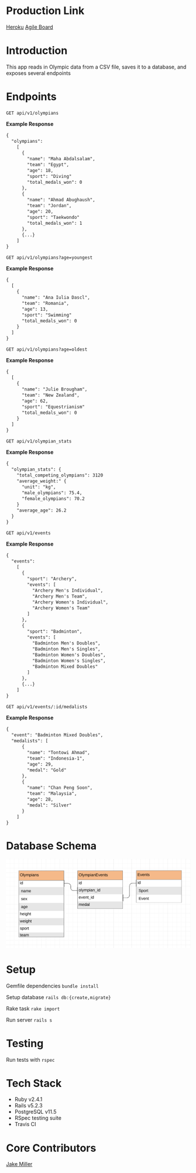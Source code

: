 # Production Link

[Heroku](https://koroibos.herokuapp.com/)
[Agile Board](https://github.com/Jake0Miller/koroibos/projects/1)

# Introduction

This app reads in Olympic data from a CSV file, saves it to a database, and exposes several endpoints

# Endpoints

```
GET api/v1/olympians
```

**Example Response**
```
{
  "olympians":
    [
      {
        "name": "Maha Abdalsalam",
        "team": "Egypt",
        "age": 18,
        "sport": "Diving"
        "total_medals_won": 0
      },
      {
        "name": "Ahmad Abughaush",
        "team": "Jordan",
        "age": 20,
        "sport": "Taekwondo"
        "total_medals_won": 1
      },
      {...}
    ]
}
```

```
GET api/v1/olympians?age=youngest
```

**Example Response**
```
{
  [
    {
      "name": "Ana Iulia Dascl",
      "team": "Romania",
      "age": 13,
      "sport": "Swimming"
      "total_medals_won": 0
    }
  ]
}
```

```
GET api/v1/olympians?age=oldest
```

**Example Response**
```
{
  [
    {
      "name": "Julie Brougham",
      "team": "New Zealand",
      "age": 62,
      "sport": "Equestrianism"
      "total_medals_won": 0
    }
  ]
}
```

```
GET api/v1/olympian_stats
```

**Example Response**
```
{
  "olympian_stats": {
    "total_competing_olympians": 3120
    "average_weight:" {
      "unit": "kg",
      "male_olympians": 75.4,
      "female_olympians": 70.2
    }
    "average_age": 26.2
  }
}
```

```
GET api/v1/events
```

**Example Response**
```
{
  "events":
    [
      {
        "sport": "Archery",
        "events": [
          "Archery Men's Individual",
          "Archery Men's Team",
          "Archery Women's Individual",
          "Archery Women's Team"
        ]
      },
      {
        "sport": "Badminton",
        "events": [
          "Badminton Men's Doubles",
          "Badminton Men's Singles",
          "Badminton Women's Doubles",
          "Badminton Women's Singles",
          "Badminton Mixed Doubles"
        ]
      },
      {...}
    ]
}
```

```
GET api/v1/events/:id/medalists
```

**Example Response**
```
{
  "event": "Badminton Mixed Doubles",
  "medalists": [
      {
        "name": "Tontowi Ahmad",
        "team": "Indonesia-1",
        "age": 29,
        "medal": "Gold"
      },
      {
        "name": "Chan Peng Soon",
        "team": "Malaysia",
        "age": 28,
        "medal": "Silver"
      }
    ]
}
```

# Database Schema

![Database Schema](https://github.com/Jake0Miller/koroibos/blob/master/Screen%20Shot%202019-11-05%20at%203.03.14%20PM.png?raw=true)

# Setup

Gemfile dependencies `bundle install`

Setup database
`rails db:{create,migrate}`

Rake task `rake import`

Run server `rails s`

# Testing

Run tests with
`rspec`

# Tech Stack

* Ruby v2.4.1
* Rails v5.2.3
* PostgreSQL v11.5
* RSpec testing suite
* Travis CI

# Core Contributors

[Jake Miller](https://github.com/Jake0Miller)
